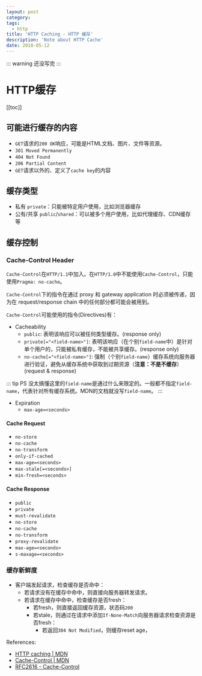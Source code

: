 ```yaml
---
layout: post
category: 
tags:
  - http
title: 'HTTP Caching - HTTP 缓存'
description: 'Note about HTTP Cache'
date: 2018-05-12
---
```


::: warning 
还没写完
:::

# HTTP缓存

[[toc]]

## 可能进行缓存的内容

- `GET`请求的`200 OK`响应，可能是HTML文档、图片、文件等资源。
- `301 Moved Permanently`
- `404 Not Found`
- `206 Partial Content`
- `GET`请求以外的、定义了`cache key`的内容

## 缓存类型

- 私有 `private`：只能被特定用户使用，比如浏览器缓存
- 公有/共享 `public`/`shared`：可以被多个用户使用，比如代理缓存、CDN缓存等

## 缓存控制

### Cache-Control Header

`Cache-Control`在`HTTP/1.1`中加入。在`HTTP/1.0`中不能使用`Cache-Control`，只能使用`Pragma: no-cache`。

`Cache-Control`下的指令在通过 proxy 和 gateway application 时必须被传递，因为在 request/response chain 中的任何部分都可能会被用到。

`Cache-Control`可能使用的指令(Directives)有：
- Cacheability
  - `public`: 表明该响应可以被任何类型缓存。(response only)
  - `private[="<field-name>"]`: 表明该响应（在个别`field-name`中）是针对单个用户的，只能被私有缓存，不能被共享缓存。(response only)
  - `no-cache[="<field-name>"]`: 强制（个别`field-name`）缓存系统向服务器进行验证，避免从缓存系统中获取到过期资源（**注意：不是不缓存**）(request & response)

::: tip PS
没太搞懂这里的`field-name`是通过什么来限定的。一般都不指定`field-name`，代表针对所有缓存系统。MDN的文档就没写`field-name`。
:::

- Expiration
  - `max-age=<seconds>`


#### Cache Request

- `no-store`
- `no-cache`
- `no-transform`
- `only-if-cached`
- `max-age=<seconds>`
- `max-stale[=<seconds>]`
- `min-fresh=<seconds>`

#### Cache Response

- `public`
- `private`
- `must-revalidate`
- `no-store`
- `no-cache`
- `no-transform`
- `proxy-revalidate`
- `max-age=<seconds>`
- `s-maxage=<seconds>`

### 缓存新鲜度

- 客户端发起请求，检查缓存是否命中：
    - 若请求没有在缓存中命中，则直接向服务器转发请求。
    - 若请求在缓存中命中，检查缓存是否fresh：
        - 若fresh，则直接返回缓存资源，状态码`200`
        - 若stale，则通过在请求中添加`If-None-Match`向服务器请求检查资源是否fresh：
            - 若返回`304 Not Modified`，则缓存reset age，

References:
- [HTTP caching | MDN](https://developer.mozilla.org/en-US/docs/Web/HTTP/Caching)
- [Cache-Control | MDN](https://developer.mozilla.org/zh-CN/docs/Web/HTTP/Headers/Cache-Control)
- [RFC2616 - Cache-Control](https://www.w3.org/Protocols/rfc2616/rfc2616-sec14.html#sec14.9)
